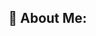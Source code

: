 ## 💫 About Me:

<!--
**saket223/saket223** is a ✨ _special_ ✨ repository because its `README.md` (this file) appears on your GitHub profile.

🔭 I’m currently working on:
Improving cloud-based solutions and implementing microservices architecture.

👯 I’m looking to collaborate on:
Fullstack projects

🌱 I’m currently learning:
Advanced AWS Services and GraphQL.

💬 Ask me about:
JavaScript, React, Nextjs, Node.js, AWS, and any general software development questions.

⚡ Fun fact:
I love creating content.
-->
